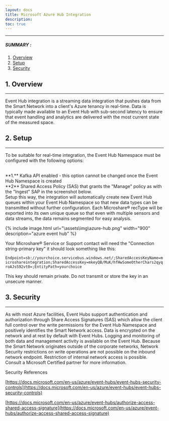 ```yaml
---
layout: docs
title: Microsoft Azure Hub Integration
description: 
toc: true
---
```


---------------------------------------
##### SUMMARY : 

1. [Overview](./#1-overview)
2. [Setup](./#2-setup)
3. [Security](./#security)
## 1. Overview
---------------------------------------

Event Hub integration is a streaming data integration that pushes data from the Smart Network into a client's Azure tenancy in real-time. Data is typically made available to an Event Hub with sub-second latency to ensure that event handling and analytics are delivered with the most current state of the measured space. 


## 2. Setup
---------------------------------------

To be suitable for real-time integration, the Event Hub Namespace must be configured with the following options:

<br>
 **1.** Kafka API enabled - this option cannot be changed once the Event Hub Namespace is created

<br>
 **2** Shared Access Policy (SAS) that grants the "Manage" policy as with the "Ingest" SAP in the screenshot below. 

<br>
Setup this way, the integration will automatically create new Event Hub queues within your Event Hub Namespace so that new data types can be transmitted without further configuration. Each Microshare® recType will be exported into its own unique queue so that even with multiple sensors and data streams, the data remains segmented for easy analysis. 

{% include image.html url="\assets\img\azure-hub.png" width="900" description="azure event hub" %}

Your Microshare® Service or Support contact will need the "Connection string-primary key" it should look something like this: 

`Endpoint=sb://yourchoice.servicebus.windows.net/;SharedAccessKeyName=microshareintegration;SharedAccessKey=mkeyQB/MuK/hfHwSomeOtherChars2qyqroAJsS92vt0=;EntityPath=yourchoice`
 
This key should remain private. Do not transmit or store the key in an unsecure manner.



## 3. Security
---------------------------------------

As with most Azure facilities, Event Hubs support authentication and authorization through Share Access Signatures (SAS) which allow the client full control over the write permissions for the Event Hub Namespace and positively identifies the Smart Network access. Data is encrypted on the network and at rest by default with Event Hubs. Logging and monitoring of both data and management activity is available on the Event Hub. Because the Smart Network originates outside of the corporate networks, Network Security restrictions on write operations are not possible on the inbound network endpoint. Restriction of internal network access is possible. Consult a Microsoft Certified partner for more information.

Security References

[https://docs.microsoft.com/en-us/azure/event-hubs/event-hubs-security-controls](https://docs.microsoft.com/en-us/azure/event-hubs/event-hubs-security-controls)

[https://docs.microsoft.com/en-us/azure/event-hubs/authorize-access-shared-access-signature](https://docs.microsoft.com/en-us/azure/event-hubs/authorize-access-shared-access-signature)
